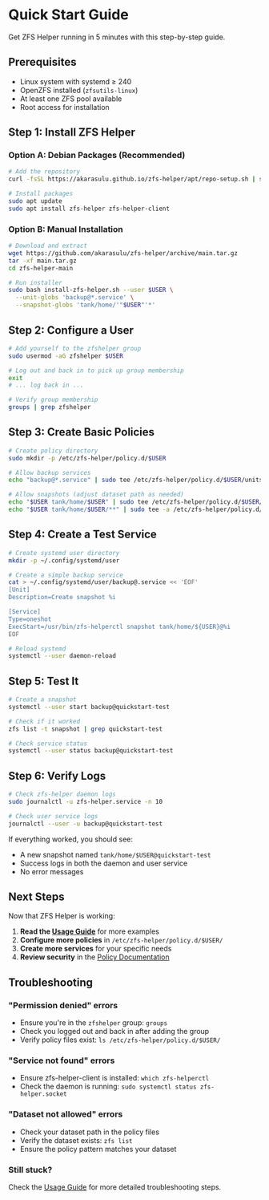 # Quick Start Guide

Get ZFS Helper running in 5 minutes with this step-by-step guide.

## Prerequisites

- Linux system with systemd ≥ 240
- OpenZFS installed (`zfsutils-linux`)
- At least one ZFS pool available
- Root access for installation

## Step 1: Install ZFS Helper

### Option A: Debian Packages (Recommended)

```bash
# Add the repository
curl -fsSL https://akarasulu.github.io/zfs-helper/apt/repo-setup.sh | sudo bash

# Install packages
sudo apt update
sudo apt install zfs-helper zfs-helper-client
```

### Option B: Manual Installation

```bash
# Download and extract
wget https://github.com/akarasulu/zfs-helper/archive/main.tar.gz
tar -xf main.tar.gz
cd zfs-helper-main

# Run installer
sudo bash install-zfs-helper.sh --user $USER \
  --unit-globs 'backup@*.service' \
  --snapshot-globs 'tank/home/'"$USER"'*'
```

## Step 2: Configure a User

```bash
# Add yourself to the zfshelper group
sudo usermod -aG zfshelper $USER

# Log out and back in to pick up group membership
exit
# ... log back in ...

# Verify group membership
groups | grep zfshelper
```

## Step 3: Create Basic Policies

```bash
# Create policy directory
sudo mkdir -p /etc/zfs-helper/policy.d/$USER

# Allow backup services
echo "backup@*.service" | sudo tee /etc/zfs-helper/policy.d/$USER/units.list

# Allow snapshots (adjust dataset path as needed)
echo "$USER tank/home/$USER" | sudo tee /etc/zfs-helper/policy.d/$USER/snapshot.list
echo "$USER tank/home/$USER/**" | sudo tee -a /etc/zfs-helper/policy.d/$USER/snapshot.list
```

## Step 4: Create a Test Service

```bash
# Create systemd user directory
mkdir -p ~/.config/systemd/user

# Create a simple backup service
cat > ~/.config/systemd/user/backup@.service << 'EOF'
[Unit]
Description=Create snapshot %i

[Service]
Type=oneshot
ExecStart=/usr/bin/zfs-helperctl snapshot tank/home/${USER}@%i
EOF

# Reload systemd
systemctl --user daemon-reload
```

## Step 5: Test It

```bash
# Create a snapshot
systemctl --user start backup@quickstart-test

# Check if it worked
zfs list -t snapshot | grep quickstart-test

# Check service status
systemctl --user status backup@quickstart-test
```

## Step 6: Verify Logs

```bash
# Check zfs-helper daemon logs
sudo journalctl -u zfs-helper.service -n 10

# Check user service logs
journalctl --user -u backup@quickstart-test
```

If everything worked, you should see:
- A new snapshot named `tank/home/$USER@quickstart-test`
- Success logs in both the daemon and user service
- No error messages

## Next Steps

Now that ZFS Helper is working:

1. **Read the [Usage Guide](usage.md)** for more examples
2. **Configure more policies** in `/etc/zfs-helper/policy.d/$USER/`
3. **Create more services** for your specific needs
4. **Review security** in the [Policy Documentation](policy.md)

## Troubleshooting

### "Permission denied" errors
- Ensure you're in the `zfshelper` group: `groups`
- Check you logged out and back in after adding the group
- Verify policy files exist: `ls /etc/zfs-helper/policy.d/$USER/`

### "Service not found" errors
- Ensure zfs-helper-client is installed: `which zfs-helperctl`
- Check the daemon is running: `sudo systemctl status zfs-helper.socket`

### "Dataset not allowed" errors
- Check your dataset path in the policy files
- Verify the dataset exists: `zfs list`
- Ensure the policy pattern matches your dataset

### Still stuck?
Check the [Usage Guide](usage.md) for more detailed troubleshooting steps.
